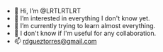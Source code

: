 - 👋 Hi, I’m @LRTLRTLRT
- 👀 I’m interested in everything I don't know yet.
- 🌱 I’m currently trying to learn almost everything.
- 💞️ I don't know if I'm useful for any collaboration.
- 📫 rdgueztorres@gmail.com

<!---
LRTLRTLRT/LRTLRTLRT is a ✨ special ✨ repository because its `README.md` (this file) appears on your GitHub profile.
You can click the Preview link to take a look at your changes.
--->
